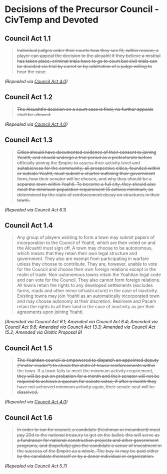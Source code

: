 # Decisions of the Precursor Council - CivTemp and Devoted

## Council Act 1.1

> ~~Individual judges order their courts how they see fit, within reason; a player can appeal the decision to the alcuahtl if they believe a mistrial has taken place; criminal trials have to go to court but civil trials can be decided via trial by carrot or by arbitration of a judge willing to hear the case.~~

_(Repealed via [Council Act 4.0](/government/council-acts/first#council-act-4-0))_

## Council Act 1.2

> ~~The Alcuahtl’s decision on a court case is final, no further appeals shall be allowed.~~

_(Repealed via [Council Act 4.0](/government/council-acts/first#council-act-4-0))_

## Council Act 1.3

> ~~Cities should have documented evidence of their consent to joining Yoahtl, and should undergo a trial period as a protectorate before officially joining the Empire to assess their activity level and suitableness for the community; all prospective cities, founded within or outside Yoahtl, must submit a charter outlining their government form, how their senator will be chosen, and why they should be a separate town within Yoahtl. To become a full city, they should also meet the minimum population requirement (5 actives minimum, as determined by the state of reinforcement decay on structures in their town).~~

_(Repealed via Council Act 6.1)_

## Council Act 1.4

> Any group of players wishing to form a town may submit papers of incorporation to the Council of Yoahtl, which are then voted on and the Alcuahtl must sign off. A town may choose to be autonomous, which means that they retain their own legal structure and government. They also are exempt from participating in warfare unless they choose to contribute. They are, however, unable to vote for the Council and choose their own foreign relations except in the realm of trade. Non-autonomous towns retain the Yoahtlan legal code and can vote for the Council. They also cannot form foreign relations. All towns retain the rights to any developed settlements (excludes farms, roads and other minor infrastructure) in the case of inactivity. Existing towns may join Yoahtl as an automatically incorporated town and may choose autonomy at their discretion. Resimere and Pacem retain the rights to all their land in the case of inactivity as per their agreements upon joining Yoahtl.

_(Amended via Council Act 6.1; Amended via Council Act 6.4; Amended via Council Act 9.6; Amended via Council Act 13.3; Amended via Council Act 15.2; Amended via Ololtic Proposal 8)_

## Council Act 1.5

> ~~The Yoahtlan council is empowered to dispatch an appointed deputy ("meter-reader") to check the state of house reinforcements within the town. If a town fails to meet the minimum activity requirement, they will be put on probation for a month and their senator will not be required to achieve a quorum for senate votes; if after a month they have not achieved minimum activity again, their senate seat will be dissolved.~~

_(Repealed via [Council Act 4.0](/government/council-acts/first#council-act-4-0))_

## Council Act 1.6

> ~~In order to run for council, a candidate (freshman or incumbent) must pay 20d to the national treasury to get on the ballot; this will serve as a fundraiser for national construction projects and other government programs, and (hopefully) give the candidate a sense of investment in the success of the Empire as a whole. The buy-in may be paid either by the candidate themself or by a donor individual or organization.~~

_(Repealed via Council Act 5.7)_
